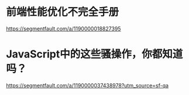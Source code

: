 # 前端性能优化不完全手册
https://segmentfault.com/a/1190000018827395

# JavaScript中的这些骚操作，你都知道吗？
https://segmentfault.com/a/1190000037438978?utm_source=sf-qa
